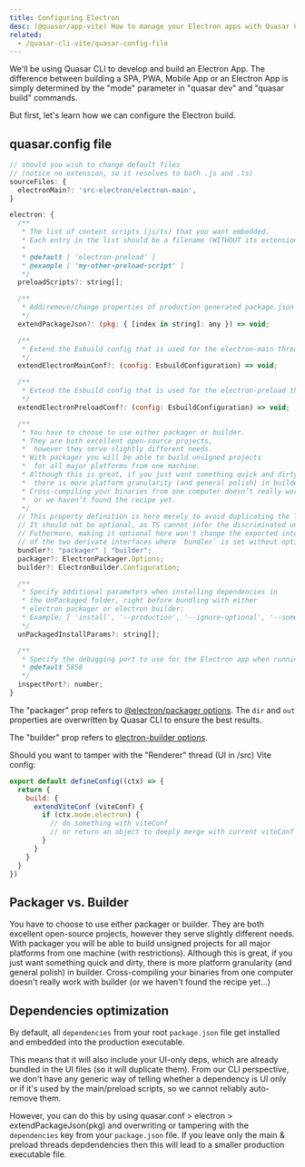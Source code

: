 ```yaml
---
title: Configuring Electron
desc: (@quasar/app-vite) How to manage your Electron apps with Quasar CLI.
related:
  - /quasar-cli-vite/quasar-config-file
---
```

We'll be using Quasar CLI to develop and build an Electron App. The difference between building a SPA, PWA, Mobile App or an Electron App is simply determined by the "mode" parameter in "quasar dev" and "quasar build" commands.

But first, let's learn how we can configure the Electron build.

## quasar.config file

```js /quasar.config file > sourceFiles
// should you wish to change default files
// (notice no extension, so it resolves to both .js and .ts)
sourceFiles: {
  electronMain?: 'src-electron/electron-main',
}
```

```js /quasar.config file > electron
electron: {
  /**
   * The list of content scripts (js/ts) that you want embedded.
   * Each entry in the list should be a filename (WITHOUT its extension) from /src-electron/
   *
   * @default [ 'electron-preload' ]
   * @example [ 'my-other-preload-script' ]
   */
  preloadScripts?: string[];

  /**
   * Add/remove/change properties of production generated package.json
   */
  extendPackageJson?: (pkg: { [index in string]: any }) => void;

  /**
   * Extend the Esbuild config that is used for the electron-main thread
   */
  extendElectronMainConf?: (config: EsbuildConfiguration) => void;

  /**
   * Extend the Esbuild config that is used for the electron-preload thread
   */
  extendElectronPreloadConf?: (config: EsbuildConfiguration) => void;

  /**
   * You have to choose to use either packager or builder.
   * They are both excellent open-source projects,
   *  however they serve slightly different needs.
   * With packager you will be able to build unsigned projects
   *  for all major platforms from one machine.
   * Although this is great, if you just want something quick and dirty,
   *  there is more platform granularity (and general polish) in builder.
   * Cross-compiling your binaries from one computer doesn’t really work with builder,
   *  or we haven’t found the recipe yet.
   */
  // This property definition is here merely to avoid duplicating the TSDoc
  // It should not be optional, as TS cannot infer the discriminated union based on the absence of a field
  // Futhermore, making it optional here won't change the exported interface which is the union
  // of the two derivate interfaces where `bundler` is set without optionality
  bundler?: "packager" | "builder";
  packager?: ElectronPackager.Options;
  builder?: ElectronBuilder.Configuration;

  /**
   * Specify additional parameters when installing dependencies in
   * the UnPackaged folder, right before bundling with either
   * electron packager or electron builder;
   * Example: [ 'install', '--production', '--ignore-optional', '--some-other-param' ]
   */
  unPackagedInstallParams?: string[];

  /**
   * Specify the debugging port to use for the Electron app when running in development mode
   * @default 5858
   */
  inspectPort?: number;
}
```

The "packager" prop refers to [@electron/packager options](https://electron.github.io/packager/main/). The `dir` and `out` properties are overwritten by Quasar CLI to ensure the best results.

The "builder" prop refers to [electron-builder options](https://www.electron.build/configuration/configuration).

Should you want to tamper with the "Renderer" thread (UI in /src) Vite config:

```js /quasar.config file
export default defineConfig((ctx) => {
  return {
    build: {
      extendViteConf (viteConf) {
        if (ctx.mode.electron) {
          // do something with viteConf
          // or return an object to deeply merge with current viteConf
        }
      }
    }
  }
})
```

## Packager vs. Builder
You have to choose to use either packager or builder. They are both excellent open-source projects, however they serve slightly different needs. With packager you will be able to build unsigned projects for all major platforms from one machine (with restrictions). Although this is great, if you just want something quick and dirty, there is more platform granularity (and general polish) in builder. Cross-compiling your binaries from one computer doesn't really work with builder (or we haven't found the recipe yet...)

## Dependencies optimization
By default, all `dependencies` from your root `package.json` file get installed and embedded into the production executable.

This means that it will also include your UI-only deps, which are already bundled in the UI files (so it will duplicate them). From our CLI perspective, we don't have any generic way of telling whether a dependency is UI only or if it's used by the main/preload scripts, so we cannot reliably auto-remove them.

However, you can do this by using quasar.conf > electron > extendPackageJson(pkg) and overwriting or tampering with the `dependencies` key from your `package.json` file. If you leave only the main & preload threads depdendencies then this will lead to a smaller production executable file.

